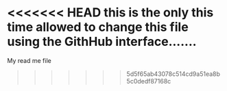 <<<<<<< HEAD
this is the only this time allowed to change this file using the GithHub interface.......
=======
My read me file
>>>>>>> 5d5f65ab43078c514cd9a51ea8b5c0dedf87168c
